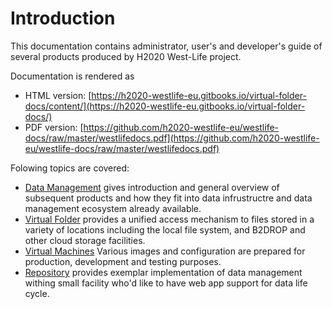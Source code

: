 # Introduction

This documentation contains administrator, user's and developer's guide of several products produced by H2020 West-Life project.

Documentation is rendered as

* HTML version: [https://h2020-westlife-eu.gitbooks.io/virtual-folder-docs/content/](https://h2020-westlife-eu.gitbooks.io/virtual-folder-docs/)
* PDF version: [https://github.com/h2020-westlife-eu/westlife-docs/raw/master/westlifedocs.pdf](https://github.com/h2020-westlife-eu/westlife-docs/raw/master/westlifedocs.pdf)

Folowing topics are covered:

* [Data Management](data-management.md) gives introduction and general overview of subsequent products and how they fit into data infrustructre and data management ecosystem already available.
* [Virtual Folder](virtual-folder/) provides a unified access mechanism to files stored in a variety of locations including the local file system, and B2DROP and other cloud storage facilities. 
* [Virtual Machines](virtual-machines.md) Various images and configuration are prepared for production, development and testing purposes.
* [Repository](repository/) provides exemplar implementation of data management withing small facility who'd like to have web app support for data life cycle.


